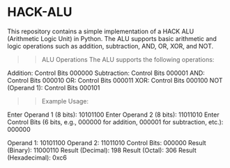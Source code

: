 # HACK-ALU
This repository contains a simple implementation of a HACK ALU (Arithmetic Logic Unit) in Python. The ALU supports basic arithmetic and logic operations such as addition, subtraction, AND, OR, XOR, and NOT.

>> ALU Operations
The ALU supports the following operations:

Addition: Control Bits 000000
Subtraction: Control Bits 000001
AND: Control Bits 000010
OR: Control Bits 000011
XOR: Control Bits 000100
NOT (Operand 1): Control Bits 000101

>> Example Usage:

Enter Operand 1 (8 bits): 10101100
Enter Operand 2 (8 bits): 11011010
Enter Control Bits (6 bits, e.g., 000000 for addition, 000001 for subtraction, etc.): 000000

Operand 1: 10101100
Operand 2: 11011010
Control Bits: 000000
Result (Binary): 11000110
Result (Decimal): 198
Result (Octal): 306
Result (Hexadecimal): 0xc6
